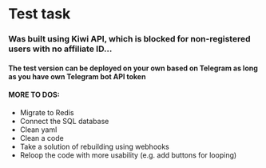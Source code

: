 # Test task 

### Was built using Kiwi API, which is blocked for non-registered users with no affiliate ID...

#### The test version can be deployed on your own based on Telegram as long as you have own Telegram bot API token

#### MORE TO DOS:
- Migrate to Redis
- Connect the SQL database
- Clean yaml
- Clean a code 
- Take a solution of rebuilding using webhooks
- Reloop the code with more usability (e.g. add buttons for looping)
